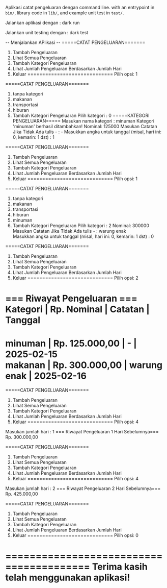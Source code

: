 Aplikasi catat pengeluaran dengan command line. with an entrypoint in `bin/`, library code
in `lib/`, and example unit test in `test/`.

Jalankan aplikasi dengan : dark run

Jalankan unit testing dengan : dark test

-- Menjalankan APlikasi --
=====CATAT PENGELUARAN=======
1. Tambah Pengeluaran
2. Lihat Semua Pengeluaran
3. Tambah Kategori Pengeluaran
4. Lihat Jumlah Pengeluaran Berdasarkan Jumlah Hari
0. Keluar
=============================
Pilih opsi: 1


=====CATAT PENGELUARAN=======
1. tanpa kategori
2. makanan
3. transportasi
4. hiburan
0. Tambah Kategori Pengeluaran
Pilih kategori : 0
=====KATEGORI PENGELUARAN=====
Masukan nama kategori : minuman
Kategori 'minuman' berhasil ditambahkan!
Nominal: 125000
Masukan Catatan Jika Tidak Ada tulis - : -
Masukkan angka untuk tanggal (misal, hari ini: 0, kemarin: 1 dst) : 1


=====CATAT PENGELUARAN=======
1. Tambah Pengeluaran
2. Lihat Semua Pengeluaran
3. Tambah Kategori Pengeluaran
4. Lihat Jumlah Pengeluaran Berdasarkan Jumlah Hari
0. Keluar
=============================
Pilih opsi: 1


=====CATAT PENGELUARAN=======
1. tanpa kategori
2. makanan
3. transportasi
4. hiburan
5. minuman
0. Tambah Kategori Pengeluaran
Pilih kategori : 2
Nominal: 300000
Masukan Catatan Jika Tidak Ada tulis - : warung enak         
Masukkan angka untuk tanggal (misal, hari ini: 0, kemarin: 1 dst) : 0


=====CATAT PENGELUARAN=======
1. Tambah Pengeluaran
2. Lihat Semua Pengeluaran
3. Tambah Kategori Pengeluaran
4. Lihat Jumlah Pengeluaran Berdasarkan Jumlah Hari
0. Keluar
=============================
Pilih opsi: 2


=== Riwayat Pengeluaran ===
Kategori        | Rp. Nominal         | Catatan                        | Tanggal        
=======================================================================================
minuman         | Rp. 125.000,00      | -                              | 2025-02-15     
makanan         | Rp. 300.000,00      | warung enak                    | 2025-02-16     
=======================================================================================


=====CATAT PENGELUARAN=======
1. Tambah Pengeluaran
2. Lihat Semua Pengeluaran
3. Tambah Kategori Pengeluaran
4. Lihat Jumlah Pengeluaran Berdasarkan Jumlah Hari
0. Keluar
=============================
Pilih opsi: 4


Masukan jumlah hari : 1
=== Riwayat Pengeluaran 1 Hari Sebelumnya===
Rp. 300.000,00


=====CATAT PENGELUARAN=======
1. Tambah Pengeluaran
2. Lihat Semua Pengeluaran
3. Tambah Kategori Pengeluaran
4. Lihat Jumlah Pengeluaran Berdasarkan Jumlah Hari
0. Keluar
=============================
Pilih opsi: 4


Masukan jumlah hari : 2
=== Riwayat Pengeluaran 2 Hari Sebelumnya===
Rp. 425.000,00


=====CATAT PENGELUARAN=======
1. Tambah Pengeluaran
2. Lihat Semua Pengeluaran
3. Tambah Kategori Pengeluaran
4. Lihat Jumlah Pengeluaran Berdasarkan Jumlah Hari
0. Keluar
=============================
Pilih opsi: 0


========================================
Terima kasih telah menggunakan aplikasi!
========================================
